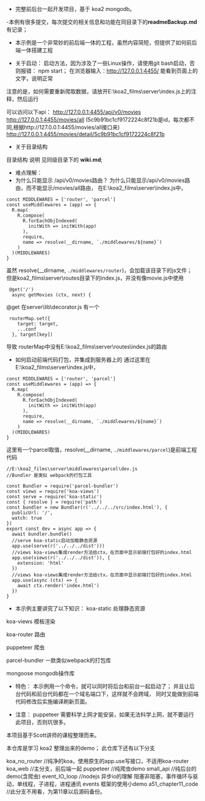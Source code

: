 - 完整前后台一起开发项目，基于 koa2 mongodb。

-本例有很多提交，每次提交的相关信息和功能在同目录下的**readmeBackup.md**有记录；

- 本示例是一个非常妙的前后端一体的工程，虽然内容简短，但提供了如何前后端一体搭建工程

- 关于启动：
启动方法，因为涉及了一些Linux操作，请使用git bash启动，否则报错：
npm start；
在浏览器输入：http://127.0.0.1:4455/
能看到页面上的文字，说明正常

注意的是，如何需要重新爬取数据，请放开E:\koa2_films\server\index.js上的注释，然后运行

可以访问以下api：
http://127.0.0.1:4455/api/v0/movies
http://127.0.0.1:4455/movies/all
(5c9b91bc1cf9172224c8f21b是id，每次都不同,根据http://127.0.0.1:4455/movies/all接口来)
http://127.0.0.1:4455/movies/detail/5c9b91bc1cf9172224c8f21b 

- 关于目录结构

 目录结构 说明 见同级目录下的 **wiki.md**;


- 难点理解：
- 为什么只能显示 /api/v0/movies路由？
为什么只能显示/api/v0/movies路由，而不能显示/movies/all路由，
在E:\koa2_films\server\index.js中，
```
const MIDDLEWARES = ['router', 'parcel']
const useMiddlewares = (app) => {
  R.map(
    R.compose(
      R.forEachObjIndexed(
        initWith => initWith(app)
      ),
      require,
      name => resolve(__dirname, `./middlewares/${name}`)
    )
  )(MIDDLEWARES)
}
```
虽然 resolve(__dirname, `./middlewares/router`)，会加载该目录下的js文件；
但是koa2_films\server\routes目录下的index.js，并没有像movie.js中使用
```
 @get('/')
  async getMovies (ctx, next) {
```
@get 在server\lib\decorator.js 有一个
```
 routerMap.set({
    target: target,
    ...conf
  }, target[key])
```
导致 routerMap中没有E:\koa2_films\server\routes\index.js的路由

- 如何启动前端代码打包，并集成到服务器上的
通过这里在E:\koa2_films\server\index.js中，
```
const MIDDLEWARES = ['router', 'parcel']
const useMiddlewares = (app) => {
  R.map(
    R.compose(
      R.forEachObjIndexed(
        initWith => initWith(app)
      ),
      require,
      name => resolve(__dirname, `./middlewares/${name}`)
    )
  )(MIDDLEWARES)
}
```
这里有一个parcel取值，resolve(__dirname, `./middlewares/parcel`)是前端工程代码
```
//E:\koa2_films\server\middlewares\parcel\dev.js
//Bundler 是类似 webpack的打包工具

const Bundler = require('parcel-bundler')
const views = require('koa-views')
const serve = require('koa-static')
const { resolve } = require('path')
const bundler = new Bundler(r('../../../src/index.html'), {
  publicUrl: '/',
  watch: true
})
export const dev = async app => {
  await bundler.bundle()
  //serve koa-static启动加载静态资源
  app.use(serve(r('../../../dist')))
  //views koa-views集成render方法给ctx，在页面中显示前端打包好的index.html
  app.use(views(r('../../../dist')), {
    extension: 'html'
  })
  //views koa-views集成render方法给ctx，在页面中显示前端打包好的index.html
  app.use(async (ctx) => {
    await ctx.render('index.html')
  })
}
```

- 本示例主要讲究了以下知识：
koa-static 处理静态资源

koa-views  模板渲染

koa-router  路由

puppeteer 爬虫

parcel-bundler 一款类似webpack的打包库

mongoose mongodb操作库

- 特色：
本示例用一个命令，就可以同时将后台和前台一起启动了；
并且让后台代码和前台代码都在一个域名端口下，这样就不会跨域，
同时又能做到前端代码修改后实施编译刷新页面。


- 注意：
puppeteer 需要科学上网才能安装，如果无法科学上网，就不要运行此项目，否则坑很多。

本项目基于Scott讲师的课程整理而来。


本仓库是学习 koa2 整理出来的demo；
此仓库下还有以下分支


koa_no_router //纯净的koa，使用原生的app.use写接口，不适用koa-router
koa_web   //主分支，前后端一起
puppeteer //纯爬虫demo
small_api //纯后台的demo(含爬虫)
event_IO_loop //nodejs 异步io的理解 阻塞非阻塞，事件循环与驱动，单线程，子进程，进程通讯 events 框架的使用小demo
a51_chapter11_code //此分支不用看，为第11章以后源码备份。
